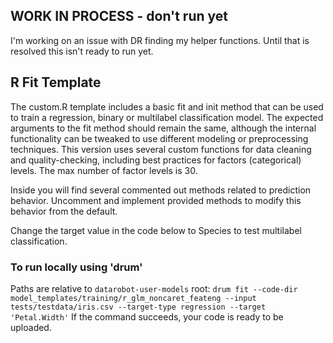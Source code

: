 ## WORK IN PROCESS - don't run yet
I'm working on an issue with DR finding my helper functions. Until that is resolved this isn't ready to run yet.

## R Fit Template

The custom.R template includes a basic fit and init method that can be used to train a regression, binary or multilabel classification model.
The expected arguments to the fit method should remain the same, although the internal functionality can be tweaked to 
use different modeling or preprocessing techniques. This version uses several custom functions for data cleaning and quality-checking, including best practices for factors (categorical) levels. The max number of factor levels is 30.

Inside you will find several commented out methods related to prediction behavior. Uncomment and implement provided methods to modify this behavior from the default.

Change the target value in the code below to Species to test multilabel classification.

### To run locally using 'drum'
Paths are relative to `datarobot-user-models` root:
`drum fit --code-dir model_templates/training/r_glm_noncaret_feateng --input tests/testdata/iris.csv --target-type regression --target 'Petal.Width'`
If the command succeeds, your code is ready to be uploaded.

